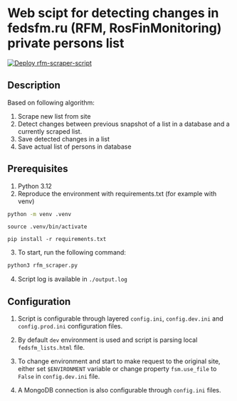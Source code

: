 # Web scipt for detecting changes in fedsfm.ru (RFM, RosFinMonitoring) private persons list

[![Deploy rfm-scraper-script](https://github.com/Political-prisoners-court-data/rfm-list-changes-detector/actions/workflows/cicd.yml/badge.svg?branch=main)](https://github.com/Political-prisoners-court-data/rfm-list-changes-detector/actions/workflows/cicd.yml)

## Description

Based on following algorithm:

1. Scrape new list from site
2. Detect changes between previous snapshot of a list in a database and a currently scraped list. 
3. Save detected changes in a list
4. Save actual list of persons in database

## Prerequisites

1. Python 3.12
2. Reproduce the environment with requirements.txt (for example with venv)
```Bash
python -m venv .venv
```
```
source .venv/bin/activate
```
```
pip install -r requirements.txt
```
3. To start, run the following command:

```bash
python3 rfm_scraper.py
```
4. Script log is available in `./output.log`

## Configuration

1. Script is configurable through layered `config.ini`, `config.dev.ini` and `config.prod.ini` configuration files.

2. By default `dev` environment is used and script is parsing local `fedsfm_lists.html` file.

3. To change environment and start to make request to the original site, either set `$ENVIRONMENT` variable or change property `fsm.use_file` to `False` in `config.dev.ini` file.

4. A MongoDB connection is also configurable through `config.ini` files.
